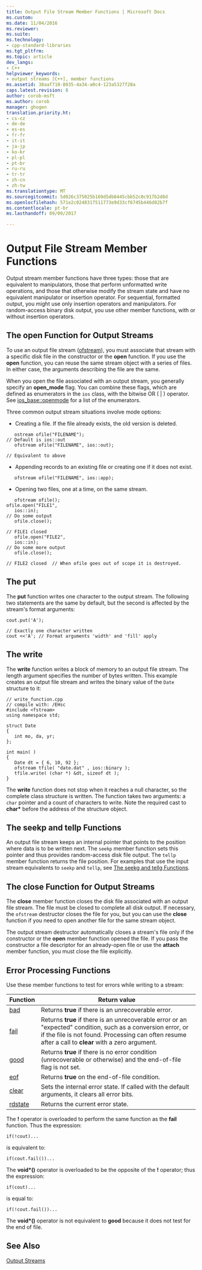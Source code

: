 ```yaml
---
title: Output File Stream Member Functions | Microsoft Docs
ms.custom: 
ms.date: 11/04/2016
ms.reviewer: 
ms.suite: 
ms.technology:
- cpp-standard-libraries
ms.tgt_pltfrm: 
ms.topic: article
dev_langs:
- C++
helpviewer_keywords:
- output streams [C++], member functions
ms.assetid: 38aaf710-8035-4a34-a0c4-123a5327f28a
caps.latest.revision: 8
author: corob-msft
ms.author: corob
manager: ghogen
translation.priority.ht:
- cs-cz
- de-de
- es-es
- fr-fr
- it-it
- ja-jp
- ko-kr
- pl-pl
- pt-br
- ru-ru
- tr-tr
- zh-cn
- zh-tw
ms.translationtype: MT
ms.sourcegitcommit: 5d026c375025b169d5db8445cbb52c0c917b2d8d
ms.openlocfilehash: 571e2c0248317511773e9d33cf6745b446d82b7f
ms.contentlocale: pt-br
ms.lasthandoff: 09/09/2017

---
```

# <a name="output-file-stream-member-functions"></a>Output File Stream Member Functions
Output stream member functions have three types: those that are equivalent to manipulators, those that perform unformatted write operations, and those that otherwise modify the stream state and have no equivalent manipulator or insertion operator. For sequential, formatted output, you might use only insertion operators and manipulators. For random-access binary disk output, you use other member functions, with or without insertion operators.  
  
## <a name="the-open-function-for-output-streams"></a>The open Function for Output Streams  
 To use an output file stream ([ofstream](../standard-library/basic-ofstream-class.md)), you must associate that stream with a specific disk file in the constructor or the **open** function. If you use the **open** function, you can reuse the same stream object with a series of files. In either case, the arguments describing the file are the same.  
  
 When you open the file associated with an output stream, you generally specify an **open_mode** flag. You can combine these flags, which are defined as enumerators in the `ios` class, with the bitwise OR ( &#124; ) operator. See [ios_base::openmode](../standard-library/ios-base-class.md#openmode) for a list of the enumerators.  
  
 Three common output stream situations involve mode options:  
  
-   Creating a file. If the file already exists, the old version is deleted.  
  
 ```  
    ostream ofile("FILENAME");
// Default is ios::out  
    ofstream ofile("FILENAME", ios::out);

// Equivalent to above  
```  
  
-   Appending records to an existing file or creating one if it does not exist.  
  
 ```  
    ofstream ofile("FILENAME", ios::app);
```  
  
-   Opening two files, one at a time, on the same stream.  
  
 ```  
    ofstream ofile();
ofile.open("FILE1",
    ios::in);
// Do some output  
    ofile.close();

// FILE1 closed  
    ofile.open("FILE2",
    ios::in);
// Do some more output  
    ofile.close();

// FILE2 closed  // When ofile goes out of scope it is destroyed.  
```  
  
## <a name="the-put"></a>The put
 The **put** function writes one character to the output stream. The following two statements are the same by default, but the second is affected by the stream's format arguments:  
  
```  
cout.put('A');

// Exactly one character written  
cout <<'A'; // Format arguments 'width' and 'fill' apply   
```  
  
## <a name="the-write"></a>The write
 The **write** function writes a block of memory to an output file stream. The length argument specifies the number of bytes written. This example creates an output file stream and writes the binary value of the `Date` structure to it:  
  
```  
// write_function.cpp  
// compile with: /EHsc  
#include <fstream>  
using namespace std;  
  
struct Date  
{  
   int mo, da, yr;  
};  
  
int main( )  
{  
   Date dt = { 6, 10, 92 };  
   ofstream tfile( "date.dat" , ios::binary );  
   tfile.write( (char *) &dt, sizeof dt );  
}  
```  
  
 The **write** function does not stop when it reaches a null character, so the complete class structure is written. The function takes two arguments: a `char` pointer and a count of characters to write. Note the required cast to **char\*** before the address of the structure object.  
  
## <a name="the-seekp-and-tellp-functions"></a>The seekp and tellp Functions  
 An output file stream keeps an internal pointer that points to the position where data is to be written next. The `seekp` member function sets this pointer and thus provides random-access disk file output. The `tellp` member function returns the file position. For examples that use the input stream equivalents to `seekp` and `tellp`, see [The seekg and tellg Functions](../standard-library/input-stream-member-functions.md).  
  
## <a name="the-close-function-for-output-streams"></a>The close Function for Output Streams  
 The **close** member function closes the disk file associated with an output file stream. The file must be closed to complete all disk output. If necessary, the `ofstream` destructor closes the file for you, but you can use the **close** function if you need to open another file for the same stream object.  
  
 The output stream destructor automatically closes a stream's file only if the constructor or the **open** member function opened the file. If you pass the constructor a file descriptor for an already-open file or use the **attach** member function, you must close the file explicitly.  
  
##  <a name="vclrferrorprocessingfunctionsanchor10"></a> Error Processing Functions  
 Use these member functions to test for errors while writing to a stream:  
  
|Function|Return value|  
|--------------|------------------|  
|[bad](http://msdn.microsoft.com/Library/4038d331-e9c9-48b0-bf49-c6505744469c)|Returns **true** if there is an unrecoverable error.|  
|[fail](http://msdn.microsoft.com/Library/619f1b36-1e72-4551-8b48-888ae4e370d2)|Returns **true** if there is an unrecoverable error or an "expected" condition, such as a conversion error, or if the file is not found. Processing can often resume after a call to **clear** with a zero argument.|  
|[good](http://msdn.microsoft.com/Library/77f0aa17-2ae1-48ae-8040-592d301e3972)|Returns **true** if there is no error condition (unrecoverable or otherwise) and the end-of-file flag is not set.|  
|[eof](http://msdn.microsoft.com/Library/3087f631-1268-49cd-86cf-ff4108862329)|Returns **true** on the end-of-file condition.|  
|[clear](http://msdn.microsoft.com/Library/dc172694-1267-45f8-8f5c-e822e16fc271)|Sets the internal error state. If called with the default arguments, it clears all error bits.|  
|[rdstate](http://msdn.microsoft.com/Library/e235e4e2-7e95-4777-a160-3938d263dd9c)|Returns the current error state.|  
  
 The **!** operator is overloaded to perform the same function as the **fail** function. Thus the expression:  
  
```  
if(!cout)...  
```  
  
 is equivalent to:  
  
```  
if(cout.fail())...  
```  
  
 The **void\*()** operator is overloaded to be the opposite of the **!** operator; thus the expression:  
  
```  
if(cout)...  
```  
  
 is equal to:  
  
```  
if(!cout.fail())...  
```  
  
 The **void\*()** operator is not equivalent to **good** because it does not test for the end of file.  
  
## <a name="see-also"></a>See Also  
 [Output Streams](../standard-library/output-streams.md)


